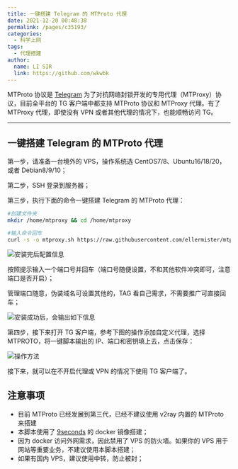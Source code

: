 ```yaml
---
title: 一键搭建 Telegram 的 MTProto 代理
date: 2021-12-20 00:48:38
permalink: /pages/c35193/
categories: 
  - 科学上网
tags: 
  - 代理搭建
author: 
  name: LI SIR
  link: https://github.com/wkwbk
---
```

MTProto 协议是 [Telegram](https://telegram.org) 为了对抗网络封锁开发的专用代理（MTProxy）协议，目前全平台的 TG 客户端中都支持 MTProto 协议和 MTProxy 代理。有了 MTProxy 代理，即使没有 VPN 或者其他代理的情况下，也能顺畅访问 TG。

<!-- more -->

---

## 一键搭建 Telegram 的 MTProto 代理

第一步，请准备一台境外的 VPS，操作系统选 CentOS7/8、Ubuntu16/18/20，或者 Debian8/9/10；

第二步，SSH 登录到服务器；

第三步，执行下面的命令一键搭建 Telegram 的 MTProto 代理：

```bash
#创建文件夹
mkdir /home/mtproxy && cd /home/mtproxy

#输入命令回车
curl -s -o mtproxy.sh https://raw.githubusercontent.com/ellermister/mtproxy/master/mtproxy.sh && chmod +x mtproxy.sh && bash mtproxy.sh
```

![安装完后配置信息](https://img.lisir.me/image/posts/1079bf71/001.png)

按照提示输入一个端口号并回车（端口号随便设置，不和其他软件冲突即可，注意端口是否开启）；

管理端口随意，伪装域名可设置其他的，TAG 看自己需求，不需要推广可直接回车；

![安装成功后，会输出如下信息](https://img.lisir.me/image/posts/1079bf71/002.png)

第四步，接下来打开 TG 客户端，参考下图的操作添加自定义代理，选择 MTPROTO，将一键脚本输出的 IP、端口和密钥填上去，点击保存：

![操作方法](https://img.lisir.me/image/posts/1079bf71/003.png)

接下来，就可以在不开启代理或 VPN 的情况下使用 TG 客户端了。

## 注意事项

* 目前 MTProto 已经发展到第三代，已经不建议使用 v2ray 内置的 MTProto 来搭建
* 本脚本使用了 [9seconds](https://github.com/9seconds/mtg) 的 docker 镜像搭建；
* 因为 docker 访问外网需求，因此禁用了 VPS 的防火墙。如果你的 VPS 用于网站等重要业务，不建议使用本脚本搭建；
* 如果有国内 VPS，建议使用中转，防止被封；
